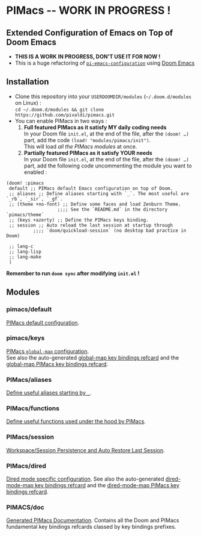 # PIMacs -- WORK IN PROGRESS !

## Extended Configuration of Emacs on Top of Doom Emacs

* **THIS IS A WORK IN PROGRESS, DON'T USE IT FOR NOW !**
* This is a huge refactoring of [`pi-emacs-configuration`](https://github.com/pivaldi/pi-emacs-configuration) using [Doom Emacs](https://github.com/doomemacs/doomemacs)

## Installation

* Clone this repository into your `USERDOOMDIR/modules` (`~/.doom.d/modules` on Linux) :  
  `cd ~/.doom.d/modules && git clone https://github.com/pivaldi/pimacs.git`
* You can enable PIMacs in two ways :  
  1. **Full featured PIMacs as it satisfy MY daily coding needs**  
     In your Doom file `init.el`, at the end of the file, after the `(doom! …)`  
     part, add the code `(load! "modules/pimacs/init")`.  
     This will load *all the PIMacs modules* at once.
  1. **Partially featured PIMacs as it satisfy YOUR needs**  
     In your Doom file `init.el`, at the end of the file, after the `(doom! …)`  
     part, add the following code uncommenting the module you want to enabled :

```elisp
(doom! :pimacs
 default ;; PIMacs default Emacs configuration on top of Doom.
 ;; aliases ;; Define aliases starting with `_`. The most useful are `_rb`, `_sir`, `_gf`.
 ;; (theme +no-font) ;; Define some faces and load Zenburn Theme.
                   ;;;; See the `README.md` in the directory `pimacs/theme`
 ;; (keys +azerty) ;; Define the PIMacs keys binding.
 ;; session ;; Auto reload the last session at startup through
          ;;;; `doom/quickload-session` (no desktop bad practice in Doom)

 ;; lang-c
 ;; lang-lisp
 ;; lang-make
 )
```
**Remember to run `doom sync` after modifying `init.el` !**

## Modules

### pimacs/default
[PIMacs default configuration](default/README.md).

### pimacs/keys
[PIMacs `global-map` configuration](keys/README.md).  
See also the auto-generated
[global-map key bindings refcard](keys/all-key-bindings-refcard.md) and the
[global-map PIMacs key bindings refcard](keys/pimacs-key-bindings-refcard.md).

### PIMacs/aliases
[Define useful aliases starting by `_`](aliases/config.el).

### PIMacs/functions
[Define useful functions used under the hood by PIMacs](functions/README.md).

### PIMacs/session
[Workspace/Session Persistence and Auto Restore Last Session](session/README.md).

### PIMacs/dired
[Dired mode specific configuration](dired/README.org).
See also the auto-generated
[dired-mode-map key bindings refcard](keys/all-key-bindings-refcard.md) and the
[dired-mode-map PIMacs key bindings refcard](keys/pimacs-key-bindings-refcard.md).

### PIMACS/doc
[Generated PIMacs Documentation](doc/README.org). Contains all the Doom and
PIMacs fundamental key bindings refcards classed by key bindings prefixes.
